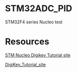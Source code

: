 # STM32ADC_PID
STM32F4 series Nucleo test

# Resources
[STM Nucleo Digikey Tutorial site][DigiKey_Tutorial_site] 





[DigiKey_Tutorial_site]:
    https://www.digikey.com/en/maker/projects/getting-started-with-stm32-working-with-adc-and-dma/f5009db3a3ed4370acaf545a3370c30c.html
    "STM32's Nucleo L4 Digikey ADC Tutorial Site"
[DigiKey_Tutorial_site]

